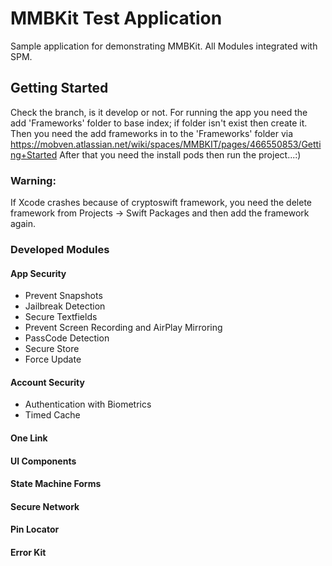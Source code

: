 # MMBKit Test Application
Sample application for demonstrating MMBKit. All Modules integrated with SPM.

## Getting Started
Check the branch, is it develop or not. For running the app you need the add 'Frameworks' folder to base index; if folder isn't exist then create it. Then you need the add frameworks in to the 'Frameworks' folder via https://mobven.atlassian.net/wiki/spaces/MMBKIT/pages/466550853/Getting+Started
After that you need the install pods then run the project...:)

### Warning:
If Xcode crashes because of cryptoswift framework, you need the delete framework from Projects -> Swift Packages and then add the framework again.

### Developed Modules
#### App Security
- Prevent Snapshots
- Jailbreak Detection
- Secure Textfields
- Prevent Screen Recording and AirPlay Mirroring
- PassCode Detection
- Secure Store
- Force Update
#### Account Security
- Authentication with Biometrics
- Timed Cache
#### One Link
#### UI Components
#### State Machine Forms
#### Secure Network
#### Pin Locator
#### Error Kit

